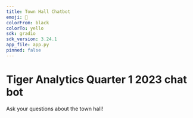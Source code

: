 ```yaml
---
title: Town Hall Chatbot
emoji: 🏢
colorFrom: black
colorTo: yello
sdk: gradio
sdk_version: 3.24.1
app_file: app.py
pinned: false
---
```


# Tiger Analytics Quarter 1 2023 chat bot

Ask your questions about the town hall!